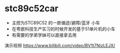 # stc89c52car 
- 主控为STC89C52 的一款循迹/避障/蓝牙 小车 
- 在粤嵌科技生产实习的时候开发的基于51单片机的小车
- 有需要的学弟学妹可以直接拿去用

演示视频
https://www.bilibili.com/video/BV1t7NizLEJX/

